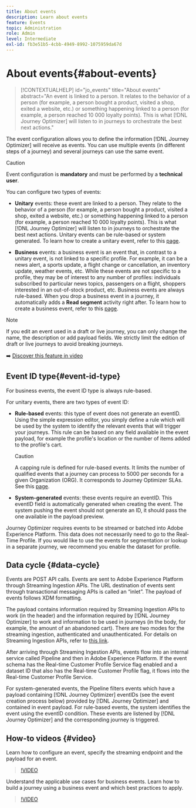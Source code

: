 ```yaml
---
title: About events
description: Learn about events
feature: Events
topic: Administration
role: Admin
level: Intermediate
exl-id: fb3e51b5-4cbb-4949-8992-1075959da67d
---
```

# About events{#about-events}

>[!CONTEXTUALHELP]
>id="jo_events"
>title="About events"
>abstract="An event is linked to a person. It relates to the behavior of a person (for example, a person bought a product, visited a shop, exited a website, etc.) or something happening linked to a person (for example, a person reached 10 000 loyalty points). This is what [!DNL Journey Optimizer] will listen to in journeys to orchestrate the best next actions."

The event configuration allows you to define the information [!DNL Journey Optimizer] will receive as events. You can use multiple events (in different steps of a journey) and several journeys can use the same event.

>[!CAUTION]
>
>Event configuration is **mandatory** and must be performed by a **technical user**.

You can configure two types of events:

* **Unitary** events: these event are linked to a person. They relate to the behavior of a person (for example, a person bought a product, visited a shop, exited a website, etc.) or something happening linked to a person (for example, a person reached 10 000 loyalty points). This is what [!DNL Journey Optimizer] will listen to in journeys to orchestrate the best next actions. Unitary events can be rule-based or system generated. To learn how to create a unitary event, refer to this [page](../event/about-creating.md).

* **Business** events: a business event is an event that, in contrast to a unitary event, is not linked to a specific profile. For example, it can be a news alert, a sports update, a flight change or cancellation, an inventory update, weather events, etc. While these events are not specific to a profile, they may be of interest to any number of profiles: individuals subscribed to particular news topics, passengers on a flight, shoppers interested in an out-of-stock product, etc. Business events are always rule-based. When you drop a business event in a journey, it automatically adds a **Read segment** activity right after. To learn how to create a business event, refer to this [page](../event/about-creating-business.md).


>[!NOTE]
>
>If you edit an event used in a draft or live journey, you can only change the name, the description or add payload fields. We strictly limit the edition of draft or live journeys to avoid breaking journeys.

➡️ [Discover this feature in video](#video)

## Event ID type{#event-id-type}

For business events, the event ID type is always rule-based. 

For unitary events, there are two types of event ID:

* **Rule-based** events: this type of event does not generate an eventID. Using the simple expression editor, you simply define a rule which will be used by the system to identify the relevant events that will trigger your journeys. This rule can be based on any field available in the event payload, for example the profile's location or the number of items added to the profile's cart. 

   >[!CAUTION]
   >
   >A capping rule is defined for rule-based events. It limits the number of qualified events that a journey can process to 5000 per seconds for a given Organization (ORG). It corresponds to Journey Optimizer SLAs. See this [page](https://helpx.adobe.com/legal/product-descriptions/journey-orchestration.html).

* **System-generated** events: these events require an eventID. This eventID field is automatically generated when creating the event. The system pushing the event should not generate an ID, it should pass the one available in the payload preview. 

Journey Optimizer requires events to be streamed or batched into Adobe Experience Platform. This data does not necessarily need to go to the Real-Time Profile. If you would like to use the events for segmentation or lookup in a separate journey, we recommend you enable the dataset for profile.

## Data cycle {#data-cycle}

Events are POST API calls. Events are sent to Adobe Experience Platform through Streaming Ingestion APIs. The URL destination of events sent through transactional messaging APIs is called an “inlet”. The payload of events follows XDM formatting. 

The payload contains information required by Streaming Ingestion APIs to work (in the header) and the information required by [!DNL Journey Optimizer] to work  and information to be used in journeys (in the body, for example, the amount of an abandoned cart). There are two modes for the streaming ingestion, authenticated and unauthenticated. For details on Streaming Ingestion APIs, refer to [this link](https://experienceleague.adobe.com/docs/experience-platform/xdm/api/getting-started.html).

After arriving through Streaming Ingestion APIs, events flow into an internal service called Pipeline and then in Adobe Experience Platform. If the event schema has the Real-time Customer Profile Service flag enabled and a dataset ID that also has the Real-time Customer Profile flag, it flows into the Real-time Customer Profile Service.

For system-generated events, the Pipeline filters events which have a payload containing [!DNL Journey Optimizer] eventIDs (see the event creation process below) provided by [!DNL Journey Optimizer] and contained in event payload. For rule-based events, the system identifies the event using the eventID condition. These events are listened by [!DNL Journey Optimizer] and the corresponding journey is triggered.

## How-to videos {#video}

Learn how to configure an event, specify the streaming endpoint and the payload for an event.

>[!VIDEO](https://video.tv.adobe.com/v/336253?quality=12)

Understand the applicable use cases for business events. Learn how to build a journey using a business event and which best practices to apply.

>[!VIDEO](https://video.tv.adobe.com/v/334234?quality=12)
